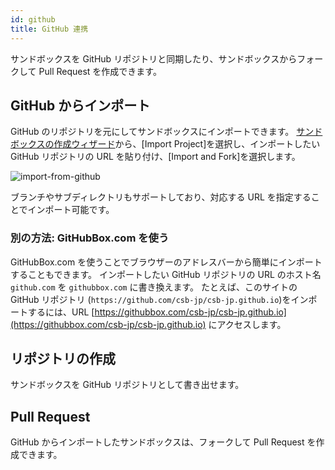 ```yaml
---
id: github
title: GitHub 連携
---
```


サンドボックスを GitHub リポジトリと同期したり、サンドボックスからフォークして Pull Request を作成できます。

## GitHub からインポート

GitHub のリポジトリを元にしてサンドボックスにインポートできます。
[サンドボックスの作成ウィザード](https://codesandbox.io/s/)から、[Import Project]を選択し、インポートしたい GitHub リポジトリの URL を貼り付け、[Import and Fork]を選択します。

![import-from-github](https://i.gyazo.com/199b75a0ef972b50793a34a6c10d5e0d.png)

ブランチやサブディレクトリもサポートしており、対応する URL を指定することでインポート可能です。

### 別の方法: GitHubBox.com を使う

GitHubBox.com を使うことでブラウザーのアドレスバーから簡単にインポートすることもできます。
インポートしたい GitHub リポジトリの URL のホスト名 `github.com` を `githubbox.com` に書き換えます。
たとえば、このサイトの GitHub リポジトリ (`https://github.com/csb-jp/csb-jp.github.io`)をインポートするには、URL [https://githubbox.com/csb-jp/csb-jp.github.io](https://githubbox.com/csb-jp/csb-jp.github.io) にアクセスします。

## リポジトリの作成

サンドボックスを GitHub リポジトリとして書き出せます。

## Pull Request

GitHub からインポートしたサンドボックスは、フォークして Pull Request を作成できます。
